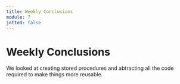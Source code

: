 ```yaml
---
title: Weekly Conclusions
module: 7
jotted: false
---
```


# Weekly Conclusions

We looked at creating stored procedures and abtracting all the code required to make things more reusable.
